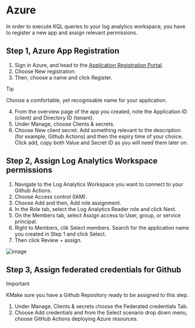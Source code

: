 # Azure
In order to execute KQL queries to your log analytics workspace, you have to register a new app and assign relevant permissions.

## Step 1, Azure App Registration

1. Sign in Azure, and head to the [Application Registration Portal](https://portal.azure.com/#blade/Microsoft_AAD_IAM/ActiveDirectoryMenuBlade/RegisteredApps).
2. Choose New registration.
3. Then, choose a name and click Register.
> [!TIP]
> Choose a comfortable, yet recognisable name for your application.
4. From the overview page of the app you created, note the Application ID (client) and Directory ID (tenant).
5. Under Manage, choose Clients & secrets.
6. Choose New client secret. Add something relevant to the description (for example, Github Actions) and then the expiry time of your choice. Click add, copy both Value and Secret ID as you will need them later on.

## Step 2, Assign Log Analytics Workspace permissions

1. Navigate to the Log Analytics Workspace you want to connect to your Github Actions.
2. Choose Access control (IAM).
3. Choose Add and then, Add role assignment.
4. In the Role tab, select the Log Analytics Reader role and click Next.
5. On the Members tab, select Assign access to  User, group, or service principal.
6. Right to Members, clik Select members. Search for the application name you created in Step 1 and click Select.
7. Then click  Review + assign.

![image](https://github.com/user-attachments/assets/c0474aad-fc57-4481-beb1-296a9f7c06d1)

## Step 3, Assign federated credentials for Github
> [!IMPORTANT]
> KMake sure you have a Github Repository ready to be assigned to this step.
1. Under Manage, Clients & secrets choose the Federated credentials Tab.
2. Choose Add credentials and from the Select scenario drop down menu, choose GitHub Actions deploying Azure resources.

